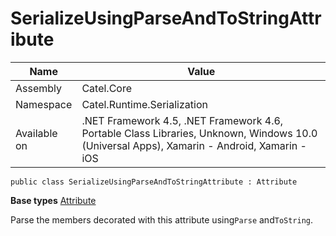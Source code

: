

# SerializeUsingParseAndToStringAttribute

Name|Value
---|---
Assembly|Catel.Core
Namespace|Catel.Runtime.Serialization
Available on|.NET Framework 4.5, .NET Framework 4.6, Portable Class Libraries, Unknown, Windows 10.0 (Universal Apps), Xamarin - Android, Xamarin - iOS

```
public class SerializeUsingParseAndToStringAttribute : Attribute
```

**Base types**
[Attribute]()


Parse the members decorated with this attribute using`Parse` and`ToString`.



